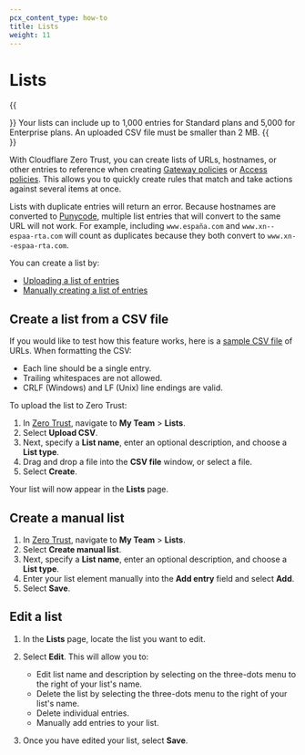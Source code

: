 ```yaml
---
pcx_content_type: how-to
title: Lists
weight: 11
---
```


# Lists

{{<Aside>}}
Your lists can include up to 1,000 entries for Standard plans and 5,000 for Enterprise plans. An uploaded CSV file must be smaller than 2 MB.
{{</Aside>}}

With Cloudflare Zero Trust, you can create lists of URLs, hostnames, or other entries to reference when creating [Gateway policies](/cloudflare-one/policies/filtering/) or [Access policies](/cloudflare-one/policies/access/). This allows you to quickly create rules that match and take actions against several items at once.

Lists with duplicate entries will return an error. Because hostnames are converted to [Punycode](https://www.rfc-editor.org/rfc/rfc3492.txt), multiple list entries that will convert to the same URL will not work. For example, including `www.españa.com` and `www.xn--espaa-rta.com` will count as duplicates because they both convert to `www.xn--espaa-rta.com`.

You can create a list by:

- [Uploading a list of entries](#create-a-list-from-a-csv-file)
- [Manually creating a list of entries](#create-a-manual-list)

## Create a list from a CSV file

If you would like to test how this feature works, here is a [sample CSV file](/cloudflare-one/static/documentation/list-test.csv) of URLs. When formatting the CSV:

- Each line should be a single entry.
- Trailing whitespaces are not allowed.
- CRLF (Windows) and LF (Unix) line endings are valid.

To upload the list to Zero Trust:

1. In [Zero Trust](https://one.dash.cloudflare.com), navigate to **My Team** > **Lists**.
2. Select **Upload CSV**.
3. Next, specify a **List name**, enter an optional description, and choose a **List type**.
4. Drag and drop a file into the **CSV file** window, or select a file.
5. Select **Create**.

Your list will now appear in the **Lists** page.

## Create a manual list

1. In [Zero Trust](https://one.dash.cloudflare.com), navigate to **My Team** > **Lists**.
2. Select **Create manual list**.
3. Next, specify a **List name**, enter an optional description, and choose a **List type**.
4. Enter your list element manually into the **Add entry** field and select **Add**.
5. Select **Save**.

## Edit a list

1. In the **Lists** page, locate the list you want to edit.

2. Select **Edit**. This will allow you to:

   - Edit list name and description by selecting on the three-dots menu to the right of your list's name.
   - Delete the list by selecting the three-dots menu to the right of your list's name.
   - Delete individual entries.
   - Manually add entries to your list.

3. Once you have edited your list, select **Save**.
